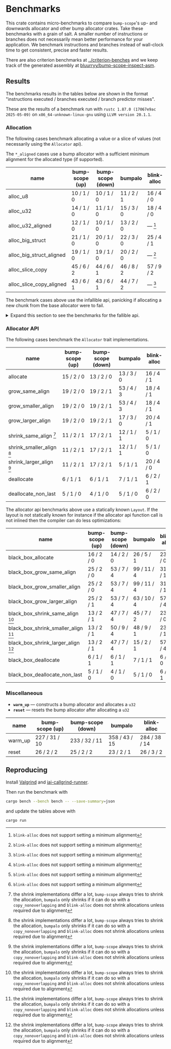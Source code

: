 # Benchmarks

This crate contains micro-benchmarks to compare `bump-scope`'s up- and downwards allocator and other bump allocator crates. Take these benchmarks with a grain of salt. A smaller number of instructions or branches does not necessarily mean better performance for your application. We benchmark instructions and branches instead of wall-clock time to get consistent, precise and faster results.

There are also criterion benchmarks at [../criterion-benches](../criterion-benches) and we keep track of the generated assembly at [bluurryy/bump-scope-inspect-asm](https://github.com/bluurryy/bump-scope-inspect-asm).

## Results

The benchmarks results in the tables below are shown in the format "instructions executed / branches executed / branch predictor misses".

These are the results of a benchmark run with <!-- version start -->`rustc 1.87.0 (17067e9ac 2025-05-09)` on `x86_64-unknown-linux-gnu` using `LLVM version 20.1.1`<!-- version end -->.

### Allocation

The following cases benchmark allocating a value or a slice of values (not necessarily using the `Allocator` api).

The `*_aligned` cases use a bump allocator with a sufficient minimum alignment for the allocated type (if supported).

<!-- alloc table start -->

| name                     | bump-scope (up) | bump-scope (down) | bumpalo    | blink-alloc |
|--------------------------|-----------------|-------------------|------------|-------------|
| alloc_u8                 | 10 / 1 / 0      | 10 / 1 / 0        | 11 / 2 / 1 | 16 / 4 / 0  |
| alloc_u32                | 14 / 1 / 0      | 11 / 1 / 0        | 15 / 3 / 0 | 18 / 4 / 0  |
| alloc_u32_aligned        | 12 / 1 / 0      | 10 / 1 / 0        | 13 / 2 / 0 | — [^1]      |
| alloc_big_struct         | 21 / 1 / 0      | 20 / 1 / 0        | 22 / 3 / 0 | 25 / 4 / 1  |
| alloc_big_struct_aligned | 19 / 1 / 0      | 19 / 1 / 0        | 20 / 2 / 0 | — [^1]      |
| alloc_slice_copy         | 45 / 6 / 2      | 44 / 6 / 1        | 46 / 8 / 2 | 57 / 9 / 2  |
| alloc_slice_copy_aligned | 43 / 6 / 1      | 43 / 6 / 1        | 44 / 7 / 2 | — [^1]      |

<!-- alloc table end -->

The benchmark cases above use the infallible api, panicking if allocating a new chunk from the base allocator were to fail.

<details>
<summary>Expand this section to see the benchmarks for the fallible api.</summary>

<!-- try alloc table start -->

| name                         | bump-scope (up) | bump-scope (down) | bumpalo    | blink-alloc |
|------------------------------|-----------------|-------------------|------------|-------------|
| try_alloc_u32                | 14 / 1 / 0      | 11 / 1 / 1        | 15 / 3 / 1 | 18 / 4 / 0  |
| try_alloc_u32_aligned        | 12 / 1 / 0      | 10 / 1 / 0        | 13 / 2 / 0 | — [^1]      |
| try_alloc_big_struct         | 21 / 1 / 0      | 20 / 1 / 0        | 22 / 3 / 0 | 25 / 4 / 0  |
| try_alloc_big_struct_aligned | 19 / 1 / 0      | 19 / 1 / 0        | 20 / 2 / 0 | — [^1]      |
| try_alloc_slice_copy         | 47 / 7 / 2      | 45 / 7 / 2        | 46 / 8 / 2 | 53 / 9 / 2  |
| try_alloc_slice_copy_aligned | 43 / 6 / 1      | 44 / 7 / 2        | 44 / 7 / 2 | — [^1]      |

<!-- try alloc table end -->

</details>

### Allocator API

The following cases benchmark the `Allocator` trait implementations. 

<!-- allocator_api table start -->

| name                      | bump-scope (up) | bump-scope (down) | bumpalo    | blink-alloc |
|---------------------------|-----------------|-------------------|------------|-------------|
| allocate                  | 15 / 2 / 0      | 13 / 2 / 0        | 13 / 3 / 0 | 16 / 4 / 1  |
| grow_same_align           | 19 / 2 / 0      | 19 / 2 / 1        | 53 / 4 / 3 | 18 / 4 / 1  |
| grow_smaller_align        | 19 / 2 / 0      | 19 / 2 / 1        | 53 / 4 / 3 | 18 / 4 / 1  |
| grow_larger_align         | 19 / 2 / 0      | 19 / 2 / 1        | 17 / 3 / 0 | 20 / 4 / 1  |
| shrink_same_align [^2]    | 11 / 2 / 1      | 17 / 2 / 1        | 12 / 1 / 1 | 5 / 1 / 0   |
| shrink_smaller_align [^2] | 11 / 2 / 1      | 17 / 2 / 1        | 12 / 1 / 1 | 5 / 1 / 0   |
| shrink_larger_align [^2]  | 11 / 2 / 1      | 17 / 2 / 1        | 5 / 1 / 1  | 20 / 4 / 0  |
| deallocate                | 6 / 1 / 1       | 6 / 1 / 1         | 7 / 1 / 1  | 6 / 2 / 1   |
| deallocate_non_last       | 5 / 1 / 0       | 4 / 1 / 0         | 5 / 1 / 0  | 6 / 2 / 0   |

<!-- allocator_api table end -->

The allocator api benchmarks above use a statically known `Layout`. If the layout is not statically known for instance if the
allocator api function call is not inlined then the compiler can do less optimizations:

<!-- black_box_allocator_api table start -->

| name                                | bump-scope (up) | bump-scope (down) | bumpalo     | blink-alloc |
|-------------------------------------|-----------------|-------------------|-------------|-------------|
| black_box_allocate                  | 16 / 2 / 0      | 14 / 2 / 0        | 26 / 5 / 1  | 23 / 4 / 0  |
| black_box_grow_same_align           | 25 / 2 / 0      | 53 / 7 / 4        | 99 / 11 / 4 | 31 / 6 / 1  |
| black_box_grow_smaller_align        | 25 / 2 / 0      | 53 / 7 / 4        | 99 / 11 / 4 | 31 / 6 / 1  |
| black_box_grow_larger_align         | 25 / 2 / 1      | 53 / 7 / 4        | 63 / 10 / 4 | 57 / 9 / 4  |
| black_box_shrink_same_align [^2]    | 13 / 2 / 1      | 47 / 7 / 4        | 45 / 7 / 2  | 23 / 3 / 0  |
| black_box_shrink_smaller_align [^2] | 13 / 2 / 1      | 50 / 9 / 4        | 48 / 9 / 1  | 23 / 3 / 1  |
| black_box_shrink_larger_align [^2]  | 13 / 2 / 1      | 47 / 7 / 4        | 15 / 2 / 1  | 57 / 9 / 4  |
| black_box_deallocate                | 6 / 1 / 1       | 6 / 1 / 1         | 7 / 1 / 1   | 6 / 2 / 0   |
| black_box_deallocate_non_last       | 5 / 1 / 0       | 4 / 1 / 0         | 5 / 1 / 0   | 6 / 2 / 1   |

<!-- black_box_allocator_api table end -->

### Miscellaneous

- **`warm_up`** —  constructs a bump allocator and allocates a `u32`
- **`reset`** —  resets the bump allocator after allocating a `u32`

<!-- misc table start -->

| name    | bump-scope (up) | bump-scope (down) | bumpalo       | blink-alloc   |
|---------|-----------------|-------------------|---------------|---------------|
| warm_up | 227 / 31 / 10   | 233 / 32 / 11     | 358 / 43 / 15 | 284 / 38 / 14 |
| reset   | 26 / 2 / 2      | 25 / 2 / 2        | 23 / 2 / 1    | 26 / 3 / 2    |

<!-- misc table end -->

[^1]: `blink-alloc` does not support setting a minimum alignment
[^2]: the shrink implementations differ a lot, `bump-scope` always tries to shrink the allocation, `bumpalo` only shrinks if it can do so with a `copy_nonoverlapping` and `blink-alloc` does not shrink allocations unless required due to alignment

## Reproducing

Install [Valgrind](https://iai-callgrind.github.io/iai-callgrind/latest/html/installation/prerequisites.html) and [iai-callgrind-runner](https://iai-callgrind.github.io/iai-callgrind/latest/html/installation/iai_callgrind.html).

Then run the benchmark with
```bash
cargo bench --bench bench -- --save-summary=json
```
and update the tables above with
```bash
cargo run
```